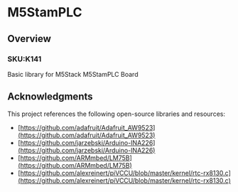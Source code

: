 # M5StamPLC

## Overview

### SKU:K141

Basic library for M5Stack M5StamPLC Board

## Acknowledgments

This project references the following open-source libraries and resources:

- [https://github.com/adafruit/Adafruit_AW9523](https://github.com/adafruit/Adafruit_AW9523)
- [https://github.com/jarzebski/Arduino-INA226](https://github.com/jarzebski/Arduino-INA226)
- [https://github.com/ARMmbed/LM75B](https://github.com/ARMmbed/LM75B)
- [https://github.com/alexreinert/piVCCU/blob/master/kernel/rtc-rx8130.c](https://github.com/alexreinert/piVCCU/blob/master/kernel/rtc-rx8130.c)
